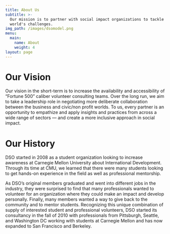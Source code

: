```yaml
---
title: About Us
subtitle: >-
  Our mission is to partner with social impact organizations to tackle the
  world's challenges.
img_path: /images/dsomodel.png
menu:
  main:
    name: About
    weight: 4
layout: page
---
```


# Our Vision

Our vision in the short-term is to increase the availability and accessibility of “Fortune 500” caliber volunteer consulting teams. Over the long run, we aim to take a leadership role in negotiating more deliberate collaboration between the business and civic/non profit worlds. To us, every partner is an opportunity to empathize and apply insights and practices from across a wide range of sectors — and create a more inclusive approach in social impact.

# Our History
DSO started in 2008 as a student organization looking to increase awareness at Carnegie Mellon University about International Development. Through its time at CMU, we learned that there were many students looking to get hands-on experience in the field as well as professional mentorship.

As DSO’s original members graduated and went into different jobs in the industry, they were surprised to find that many professionals wanted to volunteer for an organization where they could make an impact and develop personally. Finally, many members wanted a way to give back to the community and to mentor students. Recognizing this unique combination of supply of interested student and professional volunteers, DSO started its consultancy in the fall of 2010 with professionals from Pittsburgh, Seattle, and Washington DC working with students at Carnegie Mellon and has now expanded to San Francisco and Berkeley.
